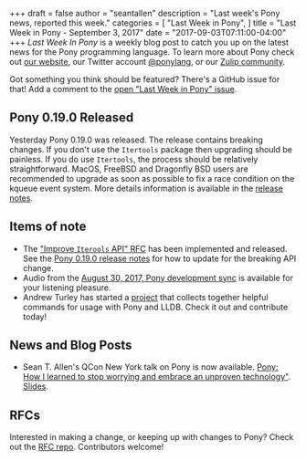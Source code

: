 +++
draft = false
author = "seantallen"
description = "Last week's Pony news, reported this week."
categories = [
    "Last Week in Pony",
]
title = "Last Week in Pony - September 3, 2017"
date = "2017-09-03T07:11:00-04:00"
+++
_Last Week In Pony_ is a weekly blog post to catch you up on the latest news for the Pony programming language. To learn more about Pony check out [our website](https://ponylang.io), our Twitter account [@ponylang](https://twitter.com/ponylang), or our [Zulip community](https://ponylang.zulipchat.com).

Got something you think should be featured? There's a GitHub issue for that! Add a comment to the [open "Last Week in Pony" issue](https://github.com/ponylang/ponylang.github.io/issues?q=is%3Aissue+is%3Aopen+label%3Alast-week-in-pony).
<!--more-->

## Pony 0.19.0 Released

Yesterday Pony 0.19.0 was released. The release contains breaking changes. If you don't use the `Itertools` package then upgrading should be painless. If you do use `Itertools`, the process should be relatively straightforward. MacOS, FreeBSD and Dragonfly BSD users are recommended to upgrade as soon as possible to fix a race condition on the kqueue event system. More details information is available in the [release notes](https://www.ponylang.io/blog/2017/09/0.19.0-released/).

## Items of note

- The ["Improve `Iterools` API" RFC](https://github.com/ponylang/rfcs/blob/main/text/0049-improved-itertools-api.md) has been implemented and released. See the [Pony 0.19.0 release notes](https://www.ponylang.io/blog/2017/09/0.19.0-released/) for how to update for the breaking API change.
- Audio from the [August 30, 2017, Pony development sync](https://sync-recordings.ponylang.io/r/2017_08_30.m4a) is available for your listening pleasure.
- Andrew Turley has started a [project](https://github.com/aturley/pony-lldb) that collects together helpful commands for usage with Pony and LLDB. Check it out and contribute today!

## News and Blog Posts

- Sean T. Allen's QCon New York talk on Pony is now available. [Pony: How I learned to stop worrying and embrace an unproven technology"](https://www.infoq.com/presentations/pony-wallaroo). [Slides](https://speakerdeck.com/seantallen/pony-how-i-learned-to-stop-worrying-and-embrace-an-unproven-technology).

## RFCs

Interested in making a change, or keeping up with changes to Pony? Check out the [RFC repo](https://github.com/ponylang/rfcs). Contributors welcome!
